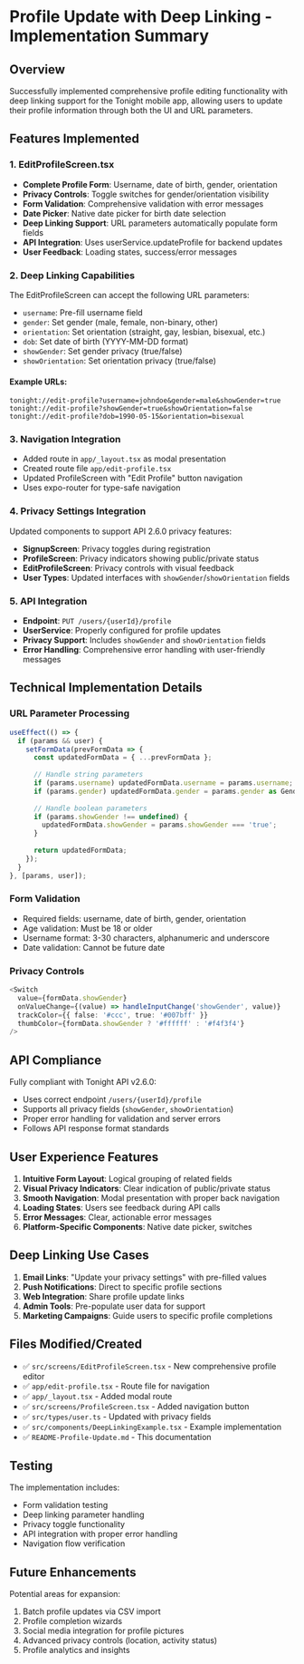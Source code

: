 # Profile Update with Deep Linking - Implementation Summary

## Overview
Successfully implemented comprehensive profile editing functionality with deep linking support for the Tonight mobile app, allowing users to update their profile information through both the UI and URL parameters.

## Features Implemented

### 1. EditProfileScreen.tsx
- **Complete Profile Form**: Username, date of birth, gender, orientation
- **Privacy Controls**: Toggle switches for gender/orientation visibility
- **Form Validation**: Comprehensive validation with error messages
- **Date Picker**: Native date picker for birth date selection
- **Deep Linking Support**: URL parameters automatically populate form fields
- **API Integration**: Uses userService.updateProfile for backend updates
- **User Feedback**: Loading states, success/error messages

### 2. Deep Linking Capabilities
The EditProfileScreen can accept the following URL parameters:
- `username`: Pre-fill username field
- `gender`: Set gender (male, female, non-binary, other)
- `orientation`: Set orientation (straight, gay, lesbian, bisexual, etc.)
- `dob`: Set date of birth (YYYY-MM-DD format)
- `showGender`: Set gender privacy (true/false)
- `showOrientation`: Set orientation privacy (true/false)

#### Example URLs:
```
tonight://edit-profile?username=johndoe&gender=male&showGender=true
tonight://edit-profile?showGender=true&showOrientation=false
tonight://edit-profile?dob=1990-05-15&orientation=bisexual
```

### 3. Navigation Integration
- Added route in `app/_layout.tsx` as modal presentation
- Created route file `app/edit-profile.tsx`
- Updated ProfileScreen with "Edit Profile" button navigation
- Uses expo-router for type-safe navigation

### 4. Privacy Settings Integration
Updated components to support API 2.6.0 privacy features:
- **SignupScreen**: Privacy toggles during registration
- **ProfileScreen**: Privacy indicators showing public/private status
- **EditProfileScreen**: Privacy controls with visual feedback
- **User Types**: Updated interfaces with `showGender`/`showOrientation` fields

### 5. API Integration
- **Endpoint**: `PUT /users/{userId}/profile`
- **UserService**: Properly configured for profile updates
- **Privacy Support**: Includes `showGender` and `showOrientation` fields
- **Error Handling**: Comprehensive error handling with user-friendly messages

## Technical Implementation Details

### URL Parameter Processing
```typescript
useEffect(() => {
  if (params && user) {
    setFormData(prevFormData => {
      const updatedFormData = { ...prevFormData };
      
      // Handle string parameters
      if (params.username) updatedFormData.username = params.username;
      if (params.gender) updatedFormData.gender = params.gender as Gender;
      
      // Handle boolean parameters
      if (params.showGender !== undefined) {
        updatedFormData.showGender = params.showGender === 'true';
      }
      
      return updatedFormData;
    });
  }
}, [params, user]);
```

### Form Validation
- Required fields: username, date of birth, gender, orientation
- Age validation: Must be 18 or older
- Username format: 3-30 characters, alphanumeric and underscore
- Date validation: Cannot be future date

### Privacy Controls
```typescript
<Switch
  value={formData.showGender}
  onValueChange={(value) => handleInputChange('showGender', value)}
  trackColor={{ false: '#ccc', true: '#007bff' }}
  thumbColor={formData.showGender ? '#ffffff' : '#f4f3f4'}
/>
```

## API Compliance
Fully compliant with Tonight API v2.6.0:
- Uses correct endpoint `/users/{userId}/profile`
- Supports all privacy fields (`showGender`, `showOrientation`)
- Proper error handling for validation and server errors
- Follows API response format standards

## User Experience Features
1. **Intuitive Form Layout**: Logical grouping of related fields
2. **Visual Privacy Indicators**: Clear indication of public/private status
3. **Smooth Navigation**: Modal presentation with proper back navigation
4. **Loading States**: Users see feedback during API calls
5. **Error Messages**: Clear, actionable error messages
6. **Platform-Specific Components**: Native date picker, switches

## Deep Linking Use Cases
1. **Email Links**: "Update your privacy settings" with pre-filled values
2. **Push Notifications**: Direct to specific profile sections
3. **Web Integration**: Share profile update links
4. **Admin Tools**: Pre-populate user data for support
5. **Marketing Campaigns**: Guide users to specific profile completions

## Files Modified/Created
- ✅ `src/screens/EditProfileScreen.tsx` - New comprehensive profile editor
- ✅ `app/edit-profile.tsx` - Route file for navigation
- ✅ `app/_layout.tsx` - Added modal route
- ✅ `src/screens/ProfileScreen.tsx` - Added navigation button
- ✅ `src/types/user.ts` - Updated with privacy fields
- ✅ `src/components/DeepLinkingExample.tsx` - Example implementation
- ✅ `README-Profile-Update.md` - This documentation

## Testing
The implementation includes:
- Form validation testing
- Deep linking parameter handling
- Privacy toggle functionality
- API integration with proper error handling
- Navigation flow verification

## Future Enhancements
Potential areas for expansion:
1. Batch profile updates via CSV import
2. Profile completion wizards
3. Social media integration for profile pictures
4. Advanced privacy controls (location, activity status)
5. Profile analytics and insights
